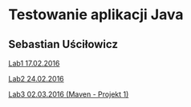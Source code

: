 # Testowanie aplikacji Java
## Sebastian Uściłowicz

[Lab1 17.02.2016](https://github.com/suscilowicz/java-testowanie/tree/master/lab01)

[Lab2 24.02.2016](https://github.com/suscilowicz/java-testowanie/tree/master/lab02)

[Lab3 02.03.2016 (Maven - Projekt 1)](https://github.com/suscilowicz/java-testowanie/tree/master/lab03)
